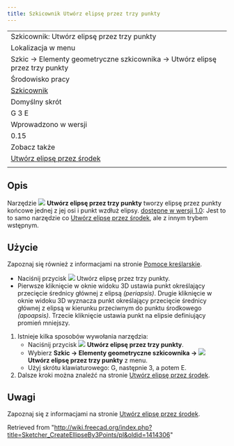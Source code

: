 ```yaml
---
title: Szkicownik Utwórz elipsę przez trzy punkty
---
```

|  |
| --- |
| Szkicownik: Utwórz elipsę przez trzy punkty |
| Lokalizacja w menu |
| Szkic → Elementy geometryczne szkicownika → Utwórz elipsę przez trzy punkty |
| Środowisko pracy |
| [Szkicownik](/Sketcher_Workbench/pl "Sketcher Workbench/pl") |
| Domyślny skrót |
| G 3 E |
| Wprowadzono w wersji |
| 0.15 |
| Zobacz także |
| [Utwórz elipsę przez środek](/Sketcher_CreateEllipseByCenter/pl "Sketcher CreateEllipseByCenter/pl") |
|  |

## Opis

Narzędzie ![](/images/Sketcher_CreateEllipseBy3Points.svg) **Utwórz elipsę przez trzy punkty** tworzy elipsę przez punkty końcowe jednej z jej osi i punkt wzdłuż elipsy. [dostępne w wersji 1.0](/Release_notes_1.0/pl "Release notes 1.0/pl"): Jest to to samo narzędzie co [Utwórz elipsę przez środek](/Sketcher_CreateEllipseByCenter/pl "Sketcher CreateEllipseByCenter/pl"), ale z innym trybem wstępnym.

## Użycie

Zapoznaj się również z informacjami na stronie [Pomoce kreślarskie](/Sketcher_Workbench/pl#Pomoce_kreślarskie "Sketcher Workbench/pl").

* Naciśnij przycisk ![](/images/Sketcher_CreateEllipseBy3Points.svg) Utwórz elipsę przez trzy punkty.
* Pierwsze kliknięcie w oknie widoku 3D ustawia punkt określający przecięcie średnicy głównej z elipsą *(periapsis)*. Drugie kliknięcie w oknie widoku 3D wyznacza punkt określający przecięcie średnicy głównej z elipsą w kierunku przeciwnym do punktu środkowego *(apoapsis)*. Trzecie kliknięcie ustawia punkt na elipsie definiujący promień mniejszy.

1. Istnieje kilka sposobów wywołania narzędzia:
   * Naciśnij przycisk ![](/images/Sketcher_CreateEllipseBy3Points.svg) **Utwórz elipsę przez trzy punkty**.
   * Wybierz **Szkic → Elementy geometryczne szkicownika → ![](/images/Sketcher_CreateEllipseBy3Points.svg) Utwórz elipsę przez trzy punkty** z menu.
   * Użyj skrótu klawiaturowego: G, następnie 3, a potem E.
2. Dalsze kroki można znaleźć na stronie [Utwórz elipsę przez środek](/Sketcher_CreateEllipseByCenter/pl#Użycie "Sketcher CreateEllipseByCenter/pl").

## Uwagi

Zapoznaj się z informacjami na stronie [Utwórz elipsę przez środek](/Sketcher_CreateEllipseByCenter/pl#Uwagi "Sketcher CreateEllipseByCenter/pl").

Retrieved from "<http://wiki.freecad.org/index.php?title=Sketcher_CreateEllipseBy3Points/pl&oldid=1414306>"